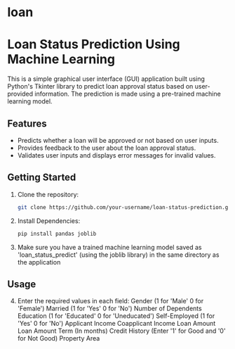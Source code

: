 # loan
# Loan Status Prediction Using Machine Learning

This is a simple graphical user interface (GUI) application built using Python's Tkinter library to predict loan approval status based on user-provided information. The prediction is made using a pre-trained machine learning model.

## Features

- Predicts whether a loan will be approved or not based on user inputs.
- Provides feedback to the user about the loan approval status.
- Validates user inputs and displays error messages for invalid values.

## Getting Started

1. Clone the repository:

   ```bash
   git clone https://github.com/your-username/loan-status-prediction.git
2. Install Dependencies:
   ```bash
   pip install pandas joblib
3. Make sure you have a trained machine learning model saved as 'loan_status_predict' (using the joblib library) in the same directory as the application

## Usage
4. Enter the required values in each field:
   Gender (1 for 'Male' 0 for 'Female')
   Married (1 for 'Yes' 0 for 'No')
   Number of Dependents
   Education (1 for 'Educated' 0 for 'Uneducated')
   Self-Employed (1 for 'Yes' 0 for 'No')
   Applicant Income
   Coapplicant Income
   Loan Amount
   Loan Amount Term (In months)
   Credit History (Enter '1' for Good and '0' for Not Good)
   Property Area
